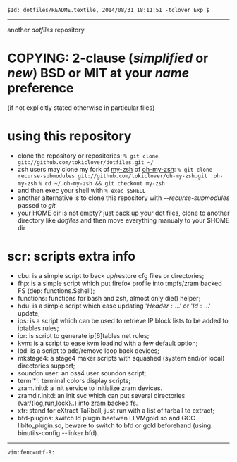 `$Id: dotfiles/README.textile, 2014/08/31 18:11:51 -tclover Exp $`

---

another _dotfiles_ repository

# COPYING: 2-clause (*simplified* or *new*) BSD or MIT at your *name* preference

(if not explicitly stated otherwise in particular files)

# using this repository

* clone the repository or repositories: 
`% git clone git://github.com/tokiclover/dotfiles.git ~/`
* zsh users may clone my fork of [my-zsh][] of [oh-my-zsh][]: 
`% git clone --recurse-submodules git://github.com/tokiclover/oh-my-zsh.git .oh-my-zsh`
`% cd ~/.oh-my-zsh && git checkout my-zsh`
* and then exec your shell with `% exec $SHELL`
* another alternative is to clone this repository with *--recurse-submodules* passed to *git*
* your HOME dir is not empty? just back up your dot files, clone to another directory like *dotfiles* and then move everything manualy to your $HOME dir

# scr: scripts extra info

* cbu: is a simple script to back up/restore cfg files or directories;
* fhp: is a simple script which put firefox profile into tmpfs/zram backed FS (dep: functions.$shell);
* functions: functions for bash and zsh, almost only die() helper;
* hdu: is a simple script which ease updating '$Header:...$' or '$Id:...$' update;
* ips: is a script which can be used to retrieve IP block lists to be added to iptables rules;
* ipr: is script to generate ip[6]tables net rules;
* kvm: is a script to ease kvm loadind with a few default option;
* lbd: is a script to add/remove loop back devices;
* mkstage4: a stage4 maker scripts with squashed (system and/or local) directories support;
* soundon.user: an oss4 user soundon script;
* term'*': terminal colors display scripts;
* zram.initd: a init service to initialize zram devices.
* zramdir.initd: an init svc which can put several directories (var/{log,run,lock}..) into zram backed fs.
* xtr: stand for eXtract TaRball, just run with a list of tarball to extract;
* bfd-plugins: switch ld plugin beetwen LLVMgold.so and GCC liblto_plugin.so,
    beware to switch to bfd or gold beforehand (using: binutils-config --linker bfd).

[my-zsh]: https://github.com/tokiclover/oh-my-zsh
[oh-my-zsh]: https://github.com/robbyrussell/oh-my-zsh

---
`vim:fenc=utf-8:`
